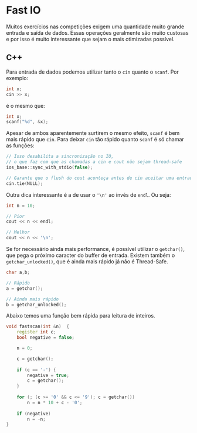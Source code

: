 # Fast IO
Muitos exercícios nas competições exigem uma quantidade muito grande entrada e saída de dados. Essas operações geralmente são muito custosas e por isso é muito interessante que sejam o mais otimizadas possível.

## C++
Para entrada de dados podemos utilizar tanto o `cin` quanto o `scanf`. Por exemplo:

```c++
int x;
cin >> x;
```

é o mesmo que:

```c++
int x;
scanf("%d", &x);
```

Apesar de ambos aparentemente surtirem o mesmo efeito, `scanf` é bem mais rápido que `cin`. Para deixar `cin` tão rápido quanto `scanf` é só chamar as funções:

```c++
// Isso desabilita a sincronização no IO,
// o que faz com que as chamadas a cin e cout não sejam thread-safe
ios_base::sync_with_stdio(false);

// Garante que o flush do cout aconteça antes de cin aceitar uma entrada
cin.tie(NULL);
```

Outra dica interessante é a de usar o `'\n'` ao invés de `endl`. Ou seja:

```c++
int n = 10;

// Pior
cout << n << endl;

// Melhor
cout << n << '\n';
```

Se for necessário ainda mais performance, é possível utilizar o `getchar()`, que pega o próximo caracter do buffer de entrada. Existem também o `getchar_unlocked()`, que é ainda mais rápido já não é Thread-Safe.

```c++
char a,b;

// Rápido
a = getchar();

// Ainda mais rápido
b = getchar_unlocked();
```

Abaixo temos uma função bem rápida para leitura de inteiros.

```c++
void fastscan(int &n)  { 
    register int c; 
    bool negative = false; 

    n = 0;

    c = getchar(); 
    
    if (c == '-') {
        negative = true; 
        c = getchar(); 
    }
  
    for (; (c >= '0' && c <= '9'); c = getchar())
        n = n * 10 + c - '0'; 
  
    if (negative) 
        n = -n; 
}
```
